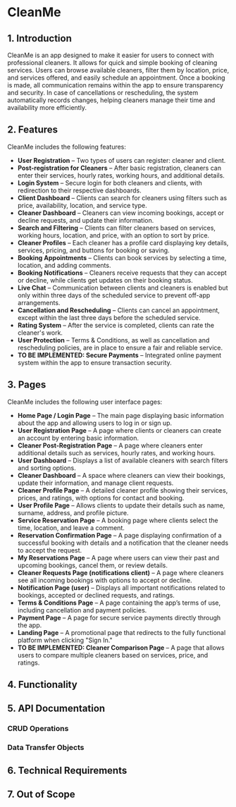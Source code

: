 # CleanMe

## 1. Introduction

CleanMe is an app designed to make it easier for users to connect with professional cleaners. It allows for quick and simple booking of cleaning services. Users can browse available cleaners, filter them by location, price, and services offered, and easily schedule an appointment. Once a booking is made, all communication remains within the app to ensure transparency and security. In case of cancellations or rescheduling, the system automatically records changes, helping cleaners manage their time and availability more efficiently.


## 2. Features

CleanMe includes the following features:

- **User Registration** – Two types of users can register: cleaner and client.
- **Post-registration for Cleaners** – After basic registration, cleaners can enter their services, hourly rates, working hours, and additional details.
- **Login System** – Secure login for both cleaners and clients, with redirection to their respective dashboards.
- **Client Dashboard** – Clients can search for cleaners using filters such as price, availability, location, and service type.
- **Cleaner Dashboard** – Cleaners can view incoming bookings, accept or decline requests, and update their information.
- **Search and Filtering** – Clients can filter cleaners based on services, working hours, location, and price, with an option to sort by price.
- **Cleaner Profiles** – Each cleaner has a profile card displaying key details, services, pricing, and buttons for booking or saving.
- **Booking Appointments** – Clients can book services by selecting a time, location, and adding comments.
- **Booking Notifications** – Cleaners receive requests that they can accept or decline, while clients get updates on their booking status.
- **Live Chat** – Communication between clients and cleaners is enabled but only within three days of the scheduled service to prevent off-app arrangements.
- **Cancellation and Rescheduling** – Clients can cancel an appointment, except within the last three days before the scheduled service.
- **Rating System** – After the service is completed, clients can rate the cleaner's work.
- **User Protection** – Terms & Conditions, as well as cancellation and rescheduling policies, are in place to ensure a fair and reliable service.
- **TO BE IMPLEMENTED: Secure Payments** – Integrated online payment system within the app to ensure transaction security.


## 3. Pages

CleanMe includes the following user interface pages:

- **Home Page / Login Page** – The main page displaying basic information about the app and allowing users to log in or sign up.
- **User Registration Page** – A page where clients or cleaners can create an account by entering basic information.
- **Cleaner Post-Registration Page** – A page where cleaners enter additional details such as services, hourly rates, and working hours.
- **User Dashboard** – Displays a list of available cleaners with search filters and sorting options.
- **Cleaner Dashboard** – A space where cleaners can view their bookings, update their information, and manage client requests.
- **Cleaner Profile Page** – A detailed cleaner profile showing their services, prices, and ratings, with options for contact and booking.
- **User Profile Page** – Allows clients to update their details such as name, surname, address, and profile picture.
- **Service Reservation Page** – A booking page where clients select the time, location, and leave a comment.
- **Reservation Confirmation Page** – A page displaying confirmation of a successful booking with details and a notification that the cleaner needs to accept the request.
- **My Reservations Page** – A page where users can view their past and upcoming bookings, cancel them, or review details.
- **Cleaner Requests Page (notifications client)** – A page where cleaners see all incoming bookings with options to accept or decline.
- **Notification Page (user)** – Displays all important notifications related to bookings, accepted or declined requests, and ratings.
- **Terms & Conditions Page** – A page containing the app’s terms of use, including cancellation and payment policies.
- **Payment Page** – A page for secure service payments directly through the app.
- **Landing Page** – A promotional page that redirects to the fully functional platform when clicking "Sign In."
- **TO BE IMPLEMENTED: Cleaner Comparison Page** – A page that allows users to compare multiple cleaners based on services, price, and ratings.

## 4. Functionality


## 5. API Documentation
### CRUD Operations

### Data Transfer Objects


## 6. Technical Requirements


## 7. Out of Scope

